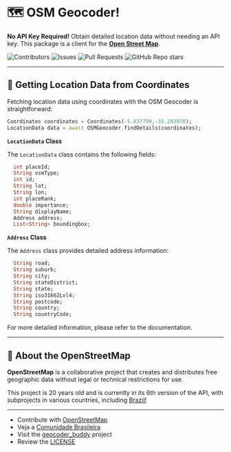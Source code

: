 # 🗺️ OSM Geocoder!

**No API Key Required!** Obtain detailed location data without needing an API key. This package is a client for the **[Open Street Map](https://www.openstreetmap.org)**.


![Contributors](https://img.shields.io/github/contributors/josmanoel/osm_geocoder)
![Issues](https://img.shields.io/github/issues/josmanoel/osm_geocoder)
![Pull Requests](https://img.shields.io/github/issues-pr/josmanoel/osm_geocoder)
![GitHub Repo stars](https://img.shields.io/github/stars/josmanoel/osm_geocoder?style=flat&logo=github)


***

## 🔎 Getting Location Data from Coordinates

Fetching location data using coordinates with the OSM Geocoder is straightforward:

```dart
Coordinates coordinates = Coordinates(-5.837799,-35.203978);
LocationData data = await OSMGeocoder.findDetails(coordinates);
```

**`LocationData` Class**

The `LocationData` class contains the following fields:

```dart
  int placeId;
  String osmType;
  int id;
  String lat;
  String lon;
  int placeRank;
  double importance;
  String displayName;
  Address address;
  List<String> boundingbox;
```

**`Address` Class**

The `Address` class provides detailed address information:

```dart
  String road;
  String suburb;
  String city;
  String stateDistrict;
  String state;
  String iso31662Lvl4;
  String postcode;
  String country;
  String countryCode;
```

For more detailed information, please refer to the documentation.

***

## 📍 About the OpenStreetMap

**OpenStreetMap** is a collaborative project that creates and distributes free geographic data without legal or technical restrictions for use.

This project is 20 years old and is currently in its 6th version of the API, with subprojects in various countries, including [Brazil!](https://wiki.openstreetmap.org/wiki/Brazil)


***

* Contribute with [OpenStreetMap](https://wiki.openstreetmap.org/wiki/How_to_contribute)
* Veja a [Comunidade Brasileira](https://wiki.openstreetmap.org/wiki/Brazil)
* Visit the [geocoder_buddy](https://pub.dev/packages/geocoder_buddy) project
* Review the [LICENSE](LICENSE)
